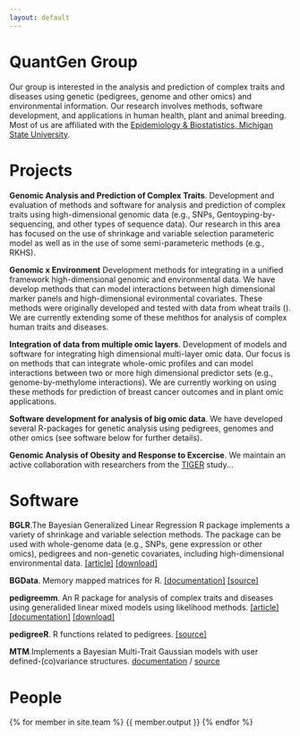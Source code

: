 ```yaml
---
layout: default
---
```


QuantGen Group 
==================


Our group is interested in the analysis and prediction of complex traits and diseases using genetic (pedigrees, genome and other omics) and environmental information. Our research involves methods, software development, and applications in human health, plant and animal breeding. Most of us are affiliated with the [Epidemiology & Biostatistics, Michigan State University](http://www.epi.msu.edu/).

Projects
==================


**Genomic Analysis and Prediction of Complex Traits**. Development and evaluation of methods and software for analysis and prediction of complex traits using high-dimensional genomic data (e.g., SNPs, Gentoyping-by-sequencing, and other types of sequence data). Our research in this area has focused on the use of shrinkage and variable selection parameteric model as well as in the use of some semi-parameteric methods (e.g., RKHS). 

**Genomic x Environment** Development methods for integrating in a unified framework high-dimensional genomic and environmental data. We have develop methods that can model interactions between high dimensional marker panels and high-dimensional evironmental covariates. These methods were originally developed and tested with data from wheat trails (). We are currently extending some of these mehthos for analysis of complex human traits and diseases.

**Integration of data from multiple omic layers**. Development of models and software for integrating high dimensional multi-layer omic data. Our focus is on methods that can integrate whole-omic profiles and can model interactions between two or more high dimensional predictor sets (e.g., genome-by-methylome interactions). We are currently working on using these methods for prediction of breast cancer outcomes and in plant omic applications.

**Software development for analysis of big omic data**. We have developed several R-packages for genetic analysis using pedigrees, genomes and other omics (see software below for further details).

**Genomic Analysis of Obesity and Response to Excercise**. We maintain an active collaboration with researchers from the [TIGER](http://tigerstudy.org/) study...


Software
==================

**BGLR**.The Bayesian Generalized Linear Regression R package implements a variety of shrinkage and variable selection methods. The package can be used with whole-genome data (e.g., SNPs, gene expression or other omics), pedigrees and non-genetic covariates, including high-dimensional environmental data. [[article]](http://www.genetics.org/content/198/2/483.full.pdf+html) [[download]](http://cran.r-project.org/web/packages/BGLR/index.html)

**BGData**. Memory mapped matrices for R. [[documentation]](https://github.com/QuantGen/BGData/wiki)  [[source]](https://github.com/QuantGen/BGData/wiki)

**pedigreemm**. An R package for analysis of complex traits and diseases using generalided linear mixed models using likelihood methods. [[article]](http://www.ncbi.nlm.nih.gov/pubmed/19820058) [[documentation]](http://cran.r-project.org/web/packages/pedigreemm/pedigreemm.pdf)  [[download]](http://cran.r-project.org/web/packages/pedigreemm/index.html)

**pedigreeR**. R functions related to pedigrees. [[source]](https://github.com/Rpedigree/pedigreeR)

**MTM**.Implements a Bayesian Multi-Trait Gaussian models with user defined-(co)variance structures. [documentation](https://www.dropbox.com/s/5tlr8hotsvcyam4/MTM%20documentation%20V2.docx?dl=0) / [source](https://www.dropbox.com/s/neyva73riidcfh5/MTM.R?dl=0)


People
==============

{% for member in site.team %}
{{ member.output }}
{% endfor %}
